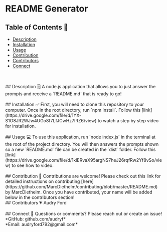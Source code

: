 # README Generator

## Table of Contents 👀
- [Description](#description)
- [Installation](#installation)
- [Usage](#usage)
- [Contribution](#contribution)
- [Contributors](#Contributors)
- [Connect](#connect)
<br>
<br>
## Description 🗒
A node.js application that allows you to just answer the prompts and receive a `README.md` that is ready to go!
<br>
<br>
## Installation ✅
First, you will need to clone this repository to your computer. Once in the root directory, run  `npm install`. Follow this [link](https://drive.google.com/file/d/1YX-S1O8JR2WJw4UGo8f7LfJCwHz7IRZ6/view) to watch a step by step video for installation.
<br>
<br>
## Usage 💻
To use this application, run  `node index.js` in the terminal at the root of the project directory. You will then answers the prompts shown so a new `README.md` file can be created in the `dist` folder. Follow this [link](https://drive.google.com/file/d/1klERvaX95argNS7heJ26rqfRw2Yf8vSo/view) to see how to video.
<br>
<br>
## Contribution 👥
Contributions are welcome! Please check out this link for detailed instructions on contributing [here](https://github.com/MarcDiethelm/contributing/blob/master/README.md) by MarcDiethelm. Once you have contributed, your name will be added below in the contributors section!
<br>
## Contributors 💗
Audry Ford 
<br>
<br>
## Connect 📧
Questions or comments? Please reach out or create an issue!
<br>
*GitHub: github.com/audryf*<br>
*Email: audryford792@gmail.com*

